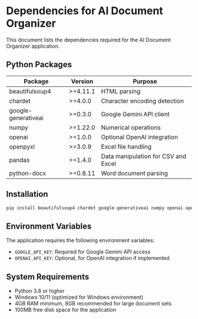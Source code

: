 # Dependencies for AI Document Organizer

This document lists the dependencies required for the AI Document Organizer application.

## Python Packages

| Package | Version | Purpose |
|---------|---------|---------|
| beautifulsoup4 | >=4.11.1 | HTML parsing |
| chardet | >=4.0.0 | Character encoding detection |
| google-generativeai | >=0.3.0 | Google Gemini API client |
| numpy | >=1.22.0 | Numerical operations |
| openai | >=1.0.0 | Optional OpenAI integration |
| openpyxl | >=3.0.9 | Excel file handling |
| pandas | >=1.4.0 | Data manipulation for CSV and Excel |
| python-docx | >=0.8.11 | Word document parsing |

## Installation

```bash
pip install beautifulsoup4 chardet google-generativeai numpy openai openpyxl pandas python-docx
```

## Environment Variables

The application requires the following environment variables:

- `GOOGLE_API_KEY`: Required for Google Gemini API access
- `OPENAI_API_KEY`: Optional, for OpenAI integration if implemented

## System Requirements

- Python 3.8 or higher
- Windows 10/11 (optimized for Windows environment)
- 4GB RAM minimum, 8GB recommended for large document sets
- 100MB free disk space for the application
